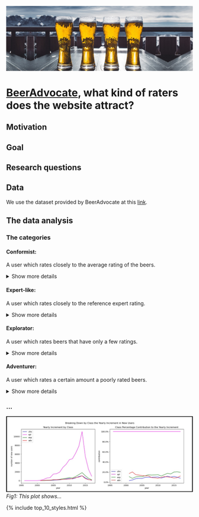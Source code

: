 ![Beer Banner](./assets/img/beer_banner_extended.jpg "beer banner")

# [BeerAdvocate](https://www.beeradvocate.com/), what kind of raters does the website attract?
## Motivation
## Goal
## Research questions
## Data
We use the dataset provided by BeerAdvocate at this [link](https://drive.google.com/drive/folders/1Wz6D2FM25ydFw_-41I9uTwG9uNsN4TCF).
## The data analysis

### The categories

#### **Conformist**: 
A user which rates closely to the average rating of the beers.

<details>
  <summary>Show more details</summary>
  
A user 
$u$
is a conformist if he/she has a high conformism score defined as follows:
$$CFM_u = \frac{1}{|B_u|}\sum_{b \in B_u}(\frac{r_{u,b}-\overline{r_b}}{\sigma_b})^2$$
The metric is high if the user, on average, rates beers close to the average rating they get. This metric, aside from classifying users, could be an indicator of hearding effect if users from a particular region (a US state) have a high conformism score on average.
</details>

#### **Expert-like**: 
A user which rates closely to the reference expert rating.

<details>
  <summary>Show more details</summary>

  A user 
  $u$
  is an expert-like if he/she has a high score similarity with our reference for expert rating. The score is defined as follows:
  $$EXP_u = \frac{1}{\frac{1}{|B_u|}\sum_{b \in B_u}(\frac{r_{u,b}-ref_b}{\sigma_b})^2}$$
  The score is large if, on average, the user rates beers close to the reference score. This metric is our best shot at detecting senior beer raters and experts active on the website based solely on the available data.
</details>

#### **Explorator**:
A user which rates beers that have only a few ratings.

<details>
  <summary>Show more details</summary>
  
  A user 
  $u$
  is an explorator if he/she has a high adventurer score defined as follows where 
  $U_{10}(b)$
  is the set of at most 10 users that first rated the beer 
  $b$
  :
  $$XPL_u = \sum_{b \in B_u} \mathbb{1} [u \in U_{10}(b)]$$

  This metric is larger for users that try out new beers that have not been in the spotlight (that is why they are explorators), and is low for users that almost always rate beers that have been already been rated many times before (in our case 10 times at least). This score provides us with information about which users contribute to enriching the experience on the website, either because they rate beers that do not get much attention, or because they "introduce" new beers on the website by being the first people to rate those beers.
</details>

#### **Adventurer**: 
A user which rates a certain amount a poorly rated beers.

<details>
  <summary>Show more details</summary>
  
  A user 
  $u$
  is an adventurer if he/she often rates a beer 
  $b$
  that has a low score at time
  $t_{u,b}$
  at which he/she rates it, measured as follows where 
  $T$
  is a threshold to be determined empirically (see next section):

  $$ADV_u = \sum_{b \in B_u} \mathbb{1} [r_b(t_{u,b}) < T]$$

  This metric is higher for users that try out beers that have a bad rating. We want to know if the users frequenting the website are generally reluctant or willing to try out beers with bad ratings.
</details>

### ...
![Plot2](./assets/img/plot2.jpg "plot 2")
_<ca>  Fig1: This plot shows...  </ca>_

{% include top_10_styles.html %}
